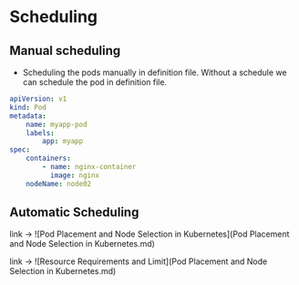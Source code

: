 # Scheduling

## Manual scheduling
- Scheduling the pods manually in definition file. Without a schedule we can schedule the pod in definition file.

```yaml
apiVersion: v1
kind: Pod
metadata:
    name: myapp-pod
    labels:
        app: myapp
spec:
    containers:
        - name: nginx-container
          image: nginx
    nodeName: node02
```

## Automatic Scheduling

link -> ![Pod Placement and Node Selection in Kubernetes](Pod Placement and Node Selection in Kubernetes.md)

link -> ![Resource Requirements and Limit](Pod Placement and Node Selection in Kubernetes.md)


